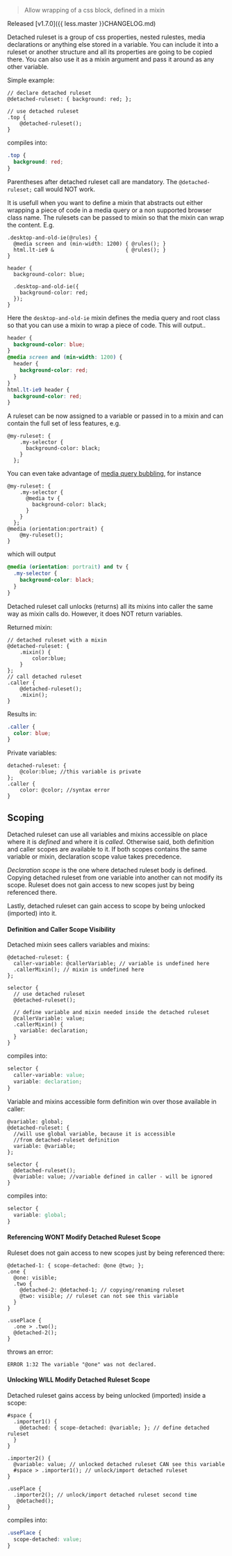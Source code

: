 > Allow wrapping of a css block, defined in a mixin

Released [v1.7.0]({{ less.master }}CHANGELOG.md)

Detached ruleset is a group of css properties, nested rulestes, media declarations or anything else stored in a variable. You can include it into a ruleset or another structure and all its properties are going to be copied there. You can also use it as a mixin argument and pass it around as any other variable.

Simple example:
````less
// declare detached ruleset
@detached-ruleset: { background: red; };

// use detached ruleset
.top {
    @detached-ruleset(); 
}
````

compiles into:
````css
.top {
  background: red;
}
````

Parentheses after detached ruleset call are mandatory. The `@detached-ruleset;` call would NOT work.

It is usefull when you want to define a mixin that abstracts out either wrapping a piece of code in a media query or a non supported browser class name. The rulesets can be passed to mixin so that the mixin can wrap the content. E.g.

```less
.desktop-and-old-ie(@rules) {
  @media screen and (min-width: 1200) { @rules(); }
  html.lt-ie9 &                       { @rules(); }
}

header {
  background-color: blue;

  .desktop-and-old-ie({
    background-color: red;
  });
}
```

Here the `desktop-and-old-ie` mixin defines the media query and root class so that you can use a mixin to wrap a piece of code. This will output..

```css
header {
  background-color: blue;
}
@media screen and (min-width: 1200) {
  header {
    background-color: red;
  }
}
html.lt-ie9 header {
  background-color: red;
}
```

A ruleset can be now assigned to a variable or passed in to a mixin and can contain the full set of less features, e.g.

```less
@my-ruleset: {
    .my-selector {
      background-color: black;
    }
  };
```

You can even take advantage of [media query bubbling](#media-query-bubbling-and-nested-media-queries), for instance

```less
@my-ruleset: {
    .my-selector {
      @media tv {
        background-color: black;
      }
    }
  };
@media (orientation:portrait) {
    @my-ruleset();
}
```

which will output

```css
@media (orientation: portrait) and tv {
  .my-selector {
    background-color: black;
  }
}
```

Detached ruleset call unlocks (returns) all its mixins into caller the same way as mixin calls do. However, it does NOT return variables.

Returned mixin:
````less
// detached ruleset with a mixin
@detached-ruleset: { 
    .mixin() {
        color:blue;
    }
};
// call detached ruleset
.caller {
    @detached-ruleset(); 
    .mixin();
}
````

Results in:
````css
.caller {
  color: blue;
}
````

Private variables:
````less
detached-ruleset: { 
    @color:blue; //this variable is private
};
.caller {
    color: @color; //syntax error
}
````

## Scoping
Detached ruleset can use all variables and mixins accessible on place where it is *defined* and where it is *called*. Otherwise said, both definition and caller scopes are available to it. If both scopes contains the same variable or mixin, declaration scope value takes precedence. 

*Declaration scope* is the one where detached ruleset body is defined. Copying  detached ruleset from one variable into another can not modify its scope. Ruleset does not gain access to new scopes just by being referenced there.

Lastly, detached ruleset can gain access to scope by being unlocked (imported) into it.

#### Definition and Caller Scope Visibility
Detached mixin sees callers variables and mixins:
````less
@detached-ruleset: {
  caller-variable: @callerVariable; // variable is undefined here
  .callerMixin(); // mixin is undefined here
};

selector {
  // use detached ruleset
  @detached-ruleset(); 

  // define variable and mixin needed inside the detached ruleset
  @callerVariable: value;
  .callerMixin() {
    variable: declaration;
  }
}
````

compiles into:
````css
selector {
  caller-variable: value;
  variable: declaration;
}
````

Variable and mixins accessible form definition win over those available in caller:
````less
@variable: global;
@detached-ruleset: {
  //will use global variable, because it is accessible
  //from detached-ruleset definition
  variable: @variable; 
};

selector {
  @detached-ruleset();
  @variable: value; //variable defined in caller - will be ignored
}
````

compiles into:
````css
selector {
  variable: global;
}
````

#### Referencing WONT Modify Detached Ruleset Scope
Ruleset does not gain access to new scopes just by being referenced there:
````less
@detached-1: { scope-detached: @one @two; };
.one {
  @one: visible;
  .two {
    @detached-2: @detached-1; // copying/renaming ruleset 
    @two: visible; // ruleset can not see this variable
  }
}

.usePlace {
  .one > .two(); 
  @detached-2();
}
````

throws an error:
````
ERROR 1:32 The variable "@one" was not declared.
````

#### Unlocking WILL Modify Detached Ruleset Scope
Detached ruleset gains access by being unlocked (imported) inside a scope:
````less
#space {
  .importer1() {
    @detached: { scope-detached: @variable; }; // define detached ruleset
  }
}

.importer2() {
  @variable: value; // unlocked detached ruleset CAN see this variable
  #space > .importer1(); // unlock/import detached ruleset
}

.usePlace {
  .importer2(); // unlock/import detached ruleset second time
   @detached();
}
````

compiles into:
````css
.usePlace {
  scope-detached: value;
}
````
